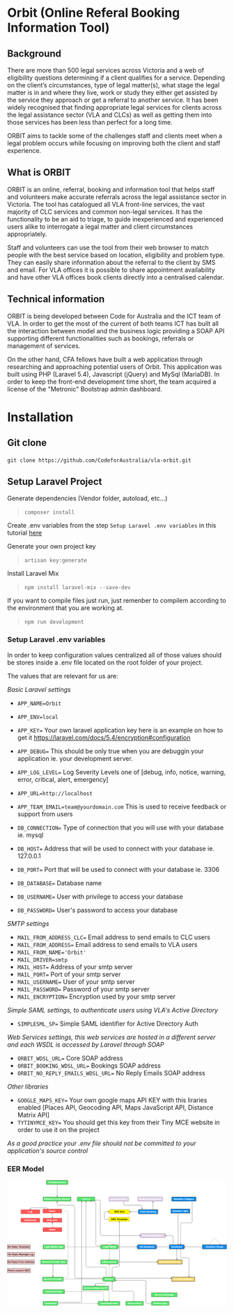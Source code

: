 # Orbit (Online Referal Booking Information Tool)

## Background

There are more than 500 legal services across Victoria and a web of eligibility questions determining if a client qualifies for a service. Depending on the client’s circumstances, type of legal matter(s), what stage the legal matter is in and where they live, work or study they either get assisted by the service they approach or get a referral to another service.
It has been widely recognised that finding appropriate legal services for clients across the legal assistance sector (VLA and CLCs) as well as getting them into those services has been less than perfect for a long time.

ORBIT aims to tackle some of the challenges staff and clients meet when a legal problem occurs while focusing on improving both the client and staff experience.

## What is ORBIT

ORBIT is an online, referral, booking and information tool that helps staff and volunteers make accurate referrals across the legal assistance sector in Victoria. The tool has catalogued all VLA front-line services, the vast majority of CLC services and common non-legal services. It has the functionality to be an aid to triage, to guide inexperienced and experienced users alike to interrogate a legal matter and client circumstances appropriately.

Staff and volunteers can use the tool from their web browser to match people with the best service based on location, eligibility and problem type. They can easily share information about the referral to the client by SMS and email.
For VLA offices it is possible to share appointment availability and have other VLA offices book clients directly into a centralised calendar.

## Technical information

ORBIT is being developed between Code for Australia and the ICT team of VLA. In order to get the most of the current of both teams ICT has built all the interaction between model and the business logic providing a SOAP API supporting different functionalities such as bookings, referrals or management of services.

On the other hand, CFA fellows have built a web application through researching and approaching potential users of Orbit. This application was built using PHP (Laravel 5.4), Javascript (jQuery) and MySql (MariaDB). In order to keep the front-end development time short, the team acquired a license of the "Metronic" Bootstrap admin dashboard.

# Installation

## Git clone

`git clone https://github.com/CodeforAustralia/vla-orbit.git`

## Setup Laravel Project

Generate dependencies (Vendor folder, autoload, etc...)
> `composer install`

Create .env variables from the step `Setup Laravel .env variables` in this tutorial [here](https://github.com/CodeforAustralia/vla-orbit#setup-laravel-env-variables)

Generate your own project key
> `artisan key:generate`

Install Laravel Mix
> `npm install laravel-mix --save-dev`

If you want to compile files just run, just remenber to compilem according to the environment that you are working at.
> `npm run development`

### Setup Laravel .env variables

In order to keep configuration values centralized all of those values should be stores inside a .env file located on the root folder of your project.

The values that are relevant for us are:

*Basic Laravel settings*

* `APP_NAME=Orbit`
* `APP_ENV=local`
* `APP_KEY=` Your own laravel application key here is an example on how to get it https://laravel.com/docs/5.4/encryption#configuration
* `APP_DEBUG=` This should be only true when you are debuggin your application ie. your development server.
* `APP_LOG_LEVEL=` Log Severity Levels one of [debug, info, notice, warning, error, critical, alert, emergency]
* `APP_URL=http://localhost`
* `APP_TEAM_EMAIL=team@yourdomain.com` This is used to receive feedback or support from users

* `DB_CONNECTION=` Type of connection that you will use with your database ie. mysql
* `DB_HOST=` Address that will be used to connect with your database ie. 127.0.0.1
* `DB_PORT=` Port that will be used to connect with your database ie. 3306
* `DB_DATABASE=` Database name
* `DB_USERNAME=` User with privilege to access your database
* `DB_PASSWORD=` User's password to access your database

*SMTP settings*

* `MAIL_FROM_ADDRESS_CLC=` Email address to send emails to CLC users
* `MAIL_FROM_ADDRESS=`  Email address to send emails to VLA users
* `MAIL_FROM_NAME='Orbit'`
* `MAIL_DRIVER=smtp`
* `MAIL_HOST=` Address of your smtp server
* `MAIL_PORT=` Port of your smtp server
* `MAIL_USERNAME=` User of your smtp server
* `MAIL_PASSWORD=` Password of your smtp server
* `MAIL_ENCRYPTION=` Encryption used by your smtp server

*Simple SAML settings, to authenticate users using VLA's Active Directory*

* `SIMPLESML_SP=` Simple SAML identifier for Active Directory Auth

*Web Services settings, this web services are hosted in a different server and each WSDL is accessed by Laravel through SOAP*

* `ORBIT_WDSL_URL=` Core SOAP address
* `ORBIT_BOOKING_WDSL_URL=` Bookings SOAP address
* `ORBIT_NO_REPLY_EMAILS_WDSL_URL=` No Reply Emails SOAP address

*Other libraries*

* `GOOGLE_MAPS_KEY=` Your own google maps API KEY with this liraries enabled [Places API, Geocoding API, Maps JavaScript API, Distance Matrix API]
* `TYTINYMCE_KEY=` You should get this key from their Tiny MCE website in order to use it on the project

*As a good practice your .env file should not be committed to your application's source control*

### EER Model

![Orbit EER](https://github.com/CodeforAustralia/vla-orbit/blob/master/public/assets/global/img/Orbit%20EER.png "Orbit EER")

